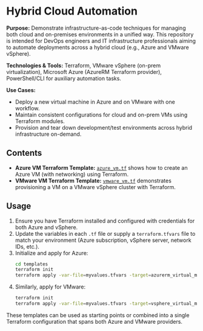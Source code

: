 # Hybrid Cloud Automation

**Purpose:** Demonstrate infrastructure-as-code techniques for managing both cloud and on-premises environments in a unified way. This repository is intended for DevOps engineers and IT infrastructure professionals aiming to automate deployments across a hybrid cloud (e.g., Azure and VMware vSphere).

**Technologies & Tools:** Terraform, VMware vSphere (on-prem virtualization), Microsoft Azure (AzureRM Terraform provider), PowerShell/CLI for auxiliary automation tasks.

**Use Cases:**
- Deploy a new virtual machine in Azure and on VMware with one workflow.
- Maintain consistent configurations for cloud and on-prem VMs using Terraform modules.
- Provision and tear down development/test environments across hybrid infrastructure on-demand.

## Contents

- **Azure VM Terraform Template:** [`azure_vm.tf`](templates/azure_vm.tf) shows how to create an Azure VM (with networking) using Terraform.
- **VMware VM Terraform Template:** [`vmware_vm.tf`](templates/vmware_vm.tf) demonstrates provisioning a VM on a VMware vSphere cluster with Terraform.

## Usage

1. Ensure you have Terraform installed and configured with credentials for both Azure and vSphere.
2. Update the variables in each `.tf` file or supply a `terraform.tfvars` file to match your environment (Azure subscription, vSphere server, network IDs, etc.).
3. Initialize and apply for Azure:  
   ```bash
   cd templates
   terraform init 
   terraform apply -var-file=myvalues.tfvars -target=azurerm_virtual_machine.vm
   ```
4. Similarly, apply for VMware:  
   ```bash
   terraform init 
   terraform apply -var-file=myvalues.tfvars -target=vsphere_virtual_machine.vm
   ```

These templates can be used as starting points or combined into a single Terraform configuration that spans both Azure and VMware providers.
